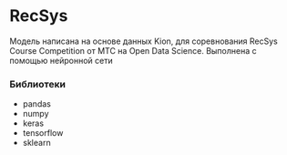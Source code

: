 # RecSys

Модель написана на основе данных Kion, для соревнования RecSys Course Competition от МТС на Open Data Science.
Выполнена с помощью нейронной сети

### Библиотеки
- pandas
- numpy 
- keras
- tensorflow
- sklearn
